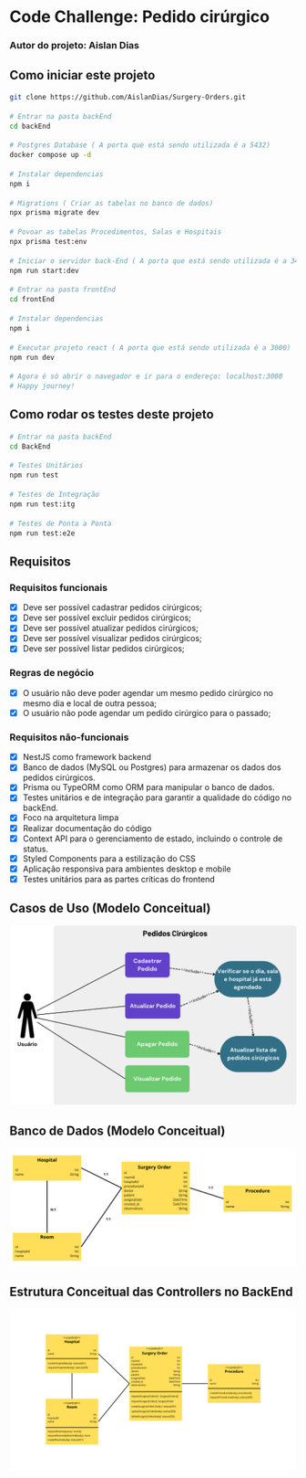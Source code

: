  
# Code Challenge: Pedido cirúrgico
### Autor do projeto: Aislan Dias

## Como iniciar este projeto

```bash
git clone https://github.com/AislanDias/Surgery-Orders.git

# Entrar na pasta backEnd
cd backEnd

# Postgres Database ( A porta que está sendo utilizada é a 5432)
docker compose up -d

# Instalar dependencias
npm i

# Migrations ( Criar as tabelas no banco de dados)
npx prisma migrate dev

# Povoar as tabelas Procedimentos, Salas e Hospitais
npx prisma test:env

# Iniciar o servidor back-End ( A porta que está sendo utilizada é a 3443)
npm run start:dev

# Entrar na pasta frontEnd
cd frontEnd

# Instalar dependencias
npm i

# Executar projeto react ( A porta que está sendo utilizada é a 3000)
npm run dev

# Agora é só abrir o navegador e ir para o endereço: localhost:3000
# Happy journey!
```

## Como rodar os testes deste projeto

```bash
# Entrar na pasta backEnd
cd BackEnd

# Testes Unitários
npm run test

# Testes de Integração
npm run test:itg

# Testes de Ponta a Ponta
npm run test:e2e
```

## Requisitos

### Requisitos funcionais

- [x] Deve ser possível cadastrar pedidos cirúrgicos;
- [x] Deve ser possível excluir pedidos cirúrgicos;
- [x] Deve ser possível atualizar pedidos cirúrgicos;
- [x] Deve ser possível visualizar pedidos cirúrgicos;
- [x] Deve ser possível listar pedidos cirúrgicos;

### Regras de negócio

- [x] O usuário não deve poder agendar um mesmo pedido cirúrgico no mesmo dia e local de outra pessoa;
- [x] O usuário não pode agendar um pedido cirúrgico para o passado;

### Requisitos não-funcionais

- [x] NestJS como framework backend
- [x] Banco de dados (MySQL ou Postgres) para armazenar os dados dos pedidos cirúrgicos.
- [x] Prisma ou TypeORM como ORM para manipular o banco de dados.
- [x] Testes unitários e de integração para garantir a qualidade do código no backEnd.
- [x] Foco na arquitetura limpa
- [x] Realizar documentação do código
- [x] Context API para o gerenciamento de estado, incluindo o controle de status.
- [x] Styled Components para a estilização do CSS
- [x] Aplicação responsiva para ambientes desktop e mobile
- [x] Testes unitários para as partes críticas do frontend

## Casos de Uso (Modelo Conceitual)

![Alt text](<assets/Modelo Casos de Uso.png>)

## Banco de Dados (Modelo Conceitual)

![Alt text](<assets/Modelo Conceitual Banco de Dados.png>)

## Estrutura Conceitual das Controllers no BackEnd

![Alt text](assets/Controller.png)

